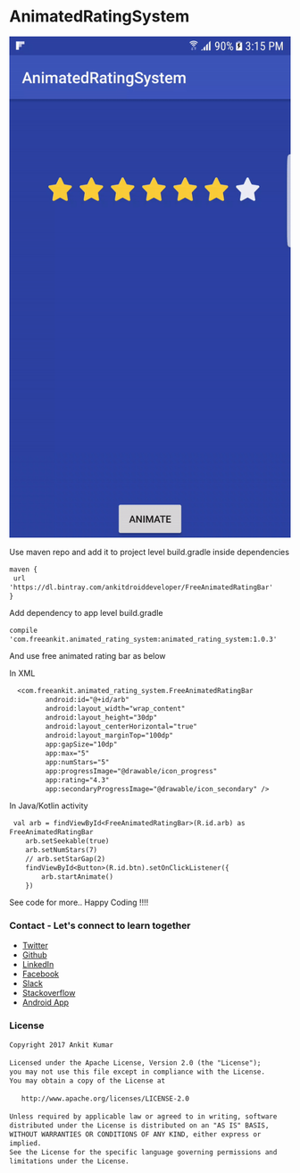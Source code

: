 # AnimatedRatingSystem


![GIF](https://github.com/AnkitDroidGit/AnimatedRatingSystem/blob/master/app/art/gif.gif)

Use maven repo and add it to project level build.gradle inside dependencies
 
    maven {
  	 url 'https://dl.bintray.com/ankitdroiddeveloper/FreeAnimatedRatingBar'
  	}

Add dependency to app level build.gradle 

    compile 'com.freeankit.animated_rating_system:animated_rating_system:1.0.3'

And use free animated rating bar as below 

In XML 


      <com.freeankit.animated_rating_system.FreeAnimatedRatingBar
             android:id="@+id/arb"
             android:layout_width="wrap_content"
             android:layout_height="30dp"
             android:layout_centerHorizontal="true"
             android:layout_marginTop="100dp"
             app:gapSize="10dp"
             app:max="5"
             app:numStars="5"
             app:progressImage="@drawable/icon_progress"
             app:rating="4.3"
             app:secondaryProgressImage="@drawable/icon_secondary" />
             
             
In Java/Kotlin activity


     val arb = findViewById<FreeAnimatedRatingBar>(R.id.arb) as FreeAnimatedRatingBar
        arb.setSeekable(true)
        arb.setNumStars(7)
        // arb.setStarGap(2)
        findViewById<Button>(R.id.btn).setOnClickListener({
            arb.startAnimate()
        })
        
See code for more.. Happy Coding !!!!

### Contact - Let's connect to learn together
- [Twitter](https://twitter.com/KumarAnkitRKE)
- [Github](https://github.com/AnkitDroidGit)
- [LinkedIn](https://www.linkedin.com/in/kumarankitkumar/)
- [Facebook](https://www.facebook.com/freeankit)
- [Slack](https://ankitdroid.slack.com)
- [Stackoverflow](https://stackoverflow.com/users/3282461/android)
- [Android App](https://play.google.com/store/apps/details?id=com.freeankit.ankitprofile)

### License

    Copyright 2017 Ankit Kumar
    
    Licensed under the Apache License, Version 2.0 (the "License");
    you may not use this file except in compliance with the License.
    You may obtain a copy of the License at

       http://www.apache.org/licenses/LICENSE-2.0

    Unless required by applicable law or agreed to in writing, software
    distributed under the License is distributed on an "AS IS" BASIS,
    WITHOUT WARRANTIES OR CONDITIONS OF ANY KIND, either express or implied.
    See the License for the specific language governing permissions and
    limitations under the License.
